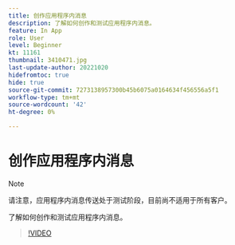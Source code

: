 ```yaml
---
title: 创作应用程序内消息
description: 了解如何创作和测试应用程序内消息。
feature: In App
role: User
level: Beginner
kt: 11161
thumbnail: 3410471.jpg
last-update-author: 20221020
hidefromtoc: true
hide: true
source-git-commit: 7273138957300b45b6075a0164634f456556a5f1
workflow-type: tm+mt
source-wordcount: '42'
ht-degree: 0%

---
```


# 创作应用程序内消息

>[!NOTE]
> 
> 请注意，应用程序内消息传送处于测试阶段，目前尚不适用于所有客户。

了解如何创作和测试应用程序内消息。

>[!VIDEO](https://video.tv.adobe.com/v/3410471?quality=12&learn=on)
